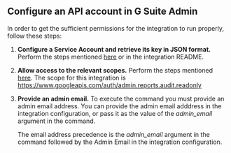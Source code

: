 ## Configure an API account in G Suite Admin

In order to get the sufficient permissions for the integration to run properly, follow these steps:

1. **Configure a Service Account and retrieve its key in JSON format.** 
  Perform the steps mentioned [here](https://developers.google.com/identity/protocols/oauth2/service-account#creatinganaccount)
   or in the integration README. 


2. **Allow access to the relevant scopes.**
  Perform the steps mentioned [here](https://developers.google.com/identity/protocols/oauth2/service-account#delegatingauthority).
  The scope for this integration is https://www.googleapis.com/auth/admin.reports.audit.readonly


3. **Provide an admin email.**
  To execute the command you must provide an admin email address.
    You can provide the admin email adddress in the integration configuration,
    or pass it as the value of the *admin_email* argument in the command.
      
    The email address precedence is the *admin_email* argument in the command followed by the Admin Email in the integration configuration.


